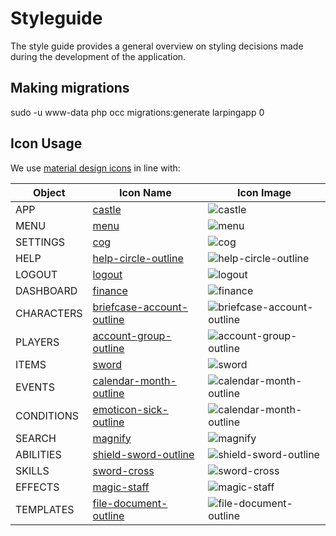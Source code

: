 # Styleguide
The style guide provides a general overview on styling decisions made during the development of the application.

## Making migrations
sudo -u www-data php occ migrations:generate larpingapp 0

## Icon Usage
We use [material design icons](https://pictogrammers.com/library/mdi/) in line with:

| Object      | Icon Name                | Icon Image                      |
|-------------|--------------------------|---------------------------------|
| APP         | [castle](https://pictogrammers.com/library/mdi/icon/castle/) | ![castle](../images/castle.png) |
| MENU        | [menu](https://pictogrammers.com/library/mdi/icon/menu/) | ![menu](../images/menu.png) |
| SETTINGS    | [cog](https://pictogrammers.com/library/mdi/icon/cog/) | ![cog](../images/cog.png) |
| HELP        | [help-circle-outline](https://pictogrammers.com/library/mdi/icon/help-circle-outline/) | ![help-circle-outline](../images/help-circle-outline.png) |
| LOGOUT      | [logout](https://pictogrammers.com/library/mdi/icon/logout/) | ![logout](../images/logout.png) |
| DASHBOARD   | [finance](https://pictogrammers.com/library/mdi/icon/finance/) | ![finance](../images/finance.png) |
| CHARACTERS  | [briefcase-account-outline](https://pictogrammers.com/library/mdi/icon/briefcase-account-outline/) | ![briefcase-account-outline](../images/briefcase-account-outline.png) |
| PLAYERS     | [account-group-outline](https://pictogrammers.com/library/mdi/icon/account-group-outline/) | ![account-group-outline](../images/account-group-outline.png) |
| ITEMS       | [sword](https://pictogrammers.com/library/mdi/icon/sword/) | ![sword](../images/sword.png) |
| EVENTS      | [calendar-month-outline](https://pictogrammers.com/library/mdi/icon/calendar-month-outline/) | ![calendar-month-outline](../images/calendar-month-outline.png) |
| CONDITIONS      | [emoticon-sick-outline](https://pictogrammers.com/library/mdi/icon/emoticon-sick-outline/) | ![calendar-month-outline](../images/emoticon-sick-outline.png) |
| SEARCH      | [magnify](https://pictogrammers.com/library/mdi/icon/magnify/) | ![magnify](../images/magnify.png) |
| ABILITIES   | [shield-sword-outline](https://pictogrammers.com/library/mdi/icon/shield-sword-outline/) | ![shield-sword-outline](../images/shield-sword-outline.png) |
| SKILLS      | [sword-cross](https://pictogrammers.com/library/mdi/icon/sword-cross/) | ![sword-cross](../images/sword-cross.png) |
| EFFECTS     | [magic-staff](https://pictogrammers.com/library/mdi/icon/magic-staff/) | ![magic-staff](../images/magic-staff.png) |
| TEMPLATES   | [file-document-outline](https://pictogrammers.com/library/mdi/icon/file-document-outline/) | ![file-document-outline](../images/file-document-outline.png) |